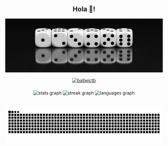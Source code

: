 <h2 align="center">Hola 👋!</h2>

<!-- 
<div align="center">

  <img src="./img/Pepdispara-horizontal.gif">

</div>

--> 



<img  src="./img/dados.jpg">

<p align="center"> <a href="https://github.com/ryo-ma/github-profile-trophy"><img src="https://github-profile-trophy.vercel.app/?username=ballwictb" alt="ballwictb" /></a> </p>

<p align="left">
</p>



###

<div align="center">
</div>

###

<div align="center">
  <img src="https://github-readme-stats.vercel.app/api?username=Ballwictb&hide_title=false&hide_rank=false&show_icons=true&include_all_commits=true&count_private=true&disable_animations=false&theme=bear&locale=en&hide_border=false" height="150" alt="stats graph"  />
  <img src="https://streak-stats.demolab.com?user=Ballwictb&locale=en&mode=daily&theme=bear&hide_border=false&border_radius=5" height="150" alt="streak graph"  />
  <img src="https://github-readme-stats.vercel.app/api/top-langs?username=Ballwictb&locale=en&hide_title=false&layout=compact&card_width=320&langs_count=5&theme=bear&hide_border=false" height="150" alt="languages graph"  />
</div>

<br>

###

<img src="https://raw.githubusercontent.com/Ballwictb/Ballwictb/output/snake.svg" alt="Snake animation">

###

